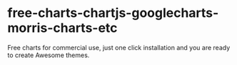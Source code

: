# free-charts-chartjs-googlecharts-morris-charts-etc
Free charts for commercial use, just one click installation and you are ready to create Awesome themes.

